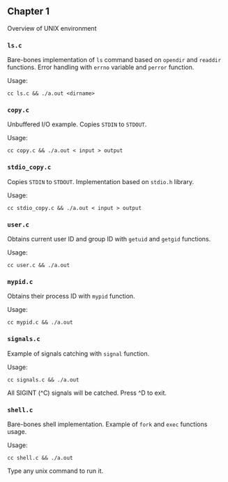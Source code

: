 ## Chapter 1

Overview of UNIX environment

### `ls.c`

Bare-bones implementation of `ls` command based on `opendir` and `readdir` functions.
Error handling with `errno` variable and `perror` function.

Usage:

`cc ls.c && ./a.out <dirname>`

### `copy.c`

Unbuffered I/O example. Copies `STDIN` to `STDOUT`.

Usage:

`cc copy.c && ./a.out < input > output`

### `stdio_copy.c`

Copies `STDIN` to `STDOUT`. Implementation based on `stdio.h` library.

Usage:

`cc stdio_copy.c && ./a.out < input > output`

### `user.c`

Obtains current user ID and group ID with `getuid` and `getgid` functions.

Usage:

`cc user.c && ./a.out`

### `mypid.c`

Obtains their process ID with `mypid` function.

Usage:

`cc mypid.c && ./a.out`

### `signals.c`

Example of signals catching with `signal` function.

Usage:

`cc signals.c && ./a.out`

All SIGINT (^C) signals will be catched. Press ^D to exit.

### `shell.c`

Bare-bones shell implementation. Example of `fork` and `exec` functions usage.

Usage:

`cc shell.c && ./a.out`

Type any unix command to run it.
